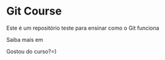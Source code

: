 # Git Course

Este é um repositório teste para ensinar como o Git funciona

Saiba mais em 

Gostou do curso?=)




